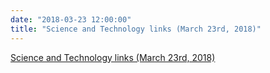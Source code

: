 ```yaml
---
date: "2018-03-23 12:00:00"
title: "Science and Technology links (March 23rd, 2018)"
---
```


[Science and Technology links (March 23rd, 2018)](/lemire/blog/2018/03-23-science-and-technology-links-march-23rd-2018)

